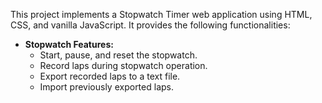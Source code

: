 This project implements a Stopwatch Timer web application using HTML, CSS, and vanilla JavaScript. It provides the following functionalities:

- **Stopwatch Features:**
  - Start, pause, and reset the stopwatch.
  - Record laps during stopwatch operation.
  - Export recorded laps to a text file.
  - Import previously exported laps.
